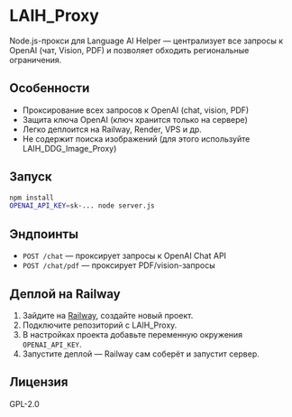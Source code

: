 # LAIH_Proxy

Node.js-прокси для Language AI Helper — централизует все запросы к OpenAI (чат, Vision, PDF) и позволяет обходить региональные ограничения.

## Особенности

- Проксирование всех запросов к OpenAI (chat, vision, PDF)
- Защита ключа OpenAI (ключ хранится только на сервере)
- Легко деплоится на Railway, Render, VPS и др.
- Не содержит поиска изображений (для этого используйте LAIH_DDG_Image_Proxy)

## Запуск

```bash
npm install
OPENAI_API_KEY=sk-... node server.js
```

## Эндпоинты

- `POST /chat` — проксирует запросы к OpenAI Chat API
- `POST /chat/pdf` — проксирует PDF/vision-запросы

## Деплой на Railway
1. Зайдите на [Railway](https://railway.app/), создайте новый проект.
2. Подключите репозиторий с LAIH_Proxy.
3. В настройках проекта добавьте переменную окружения `OPENAI_API_KEY`.
4. Запустите деплой — Railway сам соберёт и запустит сервер.

## Лицензия

GPL-2.0
